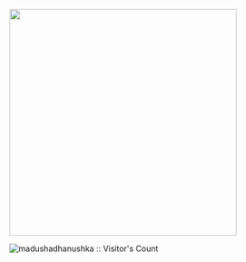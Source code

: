 <!-- <a href="https://readme-jokes.vercel.app"><img align="center" src="" alt="README Jokes"></a> -->

<a href="#"><img src='https://random-memer.herokuapp.com/' title="Meme" alt="" height="400"></a>

<!-- ![Contribution](https://activity-graph.herokuapp.com/graph?username=yashvcomply&theme=react-dark&hide_border=true&area=true) -->

<!-- ![Snake animation](https://github.com/madushadhanushka/github-readme/blob/output/github-contribution-snake.svg) -->

<!-- <img src="https://github-profile-trophy.vercel.app/?username=yashvcomply&theme=juicyfresh&no-bg=true" /> -->

<img src="https://profile-counter.glitch.me/{yashvcomply}/count.svg" alt="madushadhanushka :: Visitor's Count" />

